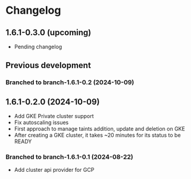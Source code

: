 # Changelog

## 1.6.1-0.3.0 (upcoming)

* Pending changelog

## Previous development

### Branched to branch-1.6.1-0.2 (2024-10-09)

## 1.6.1-0.2.0 (2024-10-09)

* Add GKE Private cluster support
* Fix autoscaling issues
* First approach to manage taints addition, update and deletion on GKE
* After creating a GKE cluster, it takes ~20 minutes for its status to be READY



### Branched to branch-1.6.1-0.1 (2024-08-22)

* Add cluster api provider for GCP
